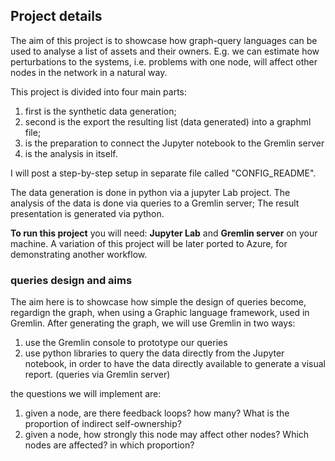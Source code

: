 
## Project details
The aim of this project is to showcase how graph-query languages can be used to analyse a list of assets and their owners.
E.g. we can estimate how perturbations to the systems, i.e. problems with one node, will affect other nodes in the network in a natural way.

This project is divided into four main parts: 
1. first is the synthetic data generation;
2. second is the export the resulting list (data generated) into a graphml file;
3. is the preparation to connect the Jupyter notebook to the Gremlin server
4. is the analysis in itself. 

I will post a step-by-step setup in separate file called "CONFIG_README".

The data generation is done in python via a jupyter Lab project.
The analysis of the data is done via queries to a Gremlin server; 
The result presentation is generated via python.

**To run this project** you will need: **Jupyter Lab** and  **Gremlin server** on your machine. A variation of this project will be later ported to Azure, for demonstrating another workflow. 

### queries design and aims
The aim here is to showcase how simple the design of queries become, regardign the graph, when using a Graphic language framework, used in Gremlin.
After generating the graph, we will use Gremlin in two ways:
1. use the Gremlin console to prototype our queries
2. use python libraries to query the data directly from the Jupyter notebook, in order to have the data directly available to generate a visual report. (queries via Gremlin server)

the questions we will implement are:
1. given a node, are there feedback loops? how many? What is the proportion of indirect self-ownership?
2. given a node, how strongly this node may affect other nodes? Which nodes are affected? in which proportion? 